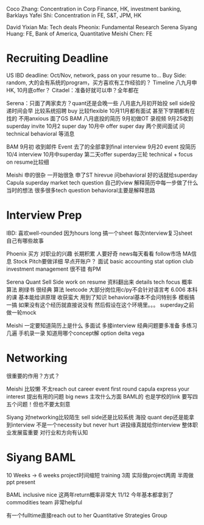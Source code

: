 Coco Zhang: Concentration in Corp Finance, HK, investment banking, Barklays 
Yafei Shi: Concentration in FE, S&T, JPM, HK

David Yixian Ma: Tech deals
Pheonix: Fundamental Research
Serena Siyang Huang: FE, Bank of America, Quantitative 
Meishi Chen: FE

# Recruiting Deadline
US IBD deadline: Oct/Nov, network, pass on your resume to...
Buy Side: random, 大的会有系统的program，买方喜欢有工作经验的？ Timeline 八九月申HK, 10月底offer？
Citadel：准备好就可以申？全年都在

Serena：只面了两家卖方？quant还是会晚一些 八月底九月初开始投 sell side投递时间会早 比较系统招聘 buy 比较flexible 10月11月都有面试
甚至下学期都有在找的 不用anxious
面了GS BAM 八月底投的简历 9月初做OT 录视频 9月25收到superday invite 10月2 super day 10月中 offer
super day 两个房间面试 问technical behavioral 等消息

BAM 9月初 收到邮件 Event 去了的全部拿到final interview
9月20 event 投简历 10/4 interview 10月中superday 第二天offer
superday三轮 technical + focus on resume比较细

Meishi 申的很杂 一开始很急 申了ST hirevue 问behavioral 好的话就给superday
Capula superday market tech question 自己的view
解释简历中每一步做了什么 当时的想法
很多很多tech question behavioral主要是解释思路

# Interview Prep
IBD: 喜欢well-rounded 因为hours long
搞一个sheet 每次interview复习sheet
自己有哪些故事

Phoenix 买方 对职业的兴趣
长期积累 人要好奇 news每天看看
follow市场 MA信息 
Stock Pitch要做详细
早点开账户？
面试 basic accounting stat option
club investment management 很不错 有PM

Serena Quant Sell Side
work on resume 资料翻出来 details
tech focus 概率 算法 刷绿书 很经典 
算法 leetcode 大部分岗位用c/py不会针对语言考 
6.006 本科的课 基本能给讲原理 收获蛮大 用到了知识
behavioral基本不会问特别多 模板搞一搞
如果没有这个经历就直接说没有 然后假设在这个环境里。。。
superday之前做一轮mock

Meishi 一定要知道简历上是什么
多面试 多接interview
经典问题要多准备 多练习几遍 手机录一录
知道用哪个concept解
option delta vega

# Networking
很重要的作用？方式？

Meishi 比较懒 不太reach out
career event first round
capula express your interest 提出有用的问题
big news 主攻什么方面
BAML的 也是学校的link
要写四五个问题！但也不要太刻意

Siyang 对networking比较陌生
sell side还是比较系统 海投 quant dep还是能拿到interview
不是一个necessity but never hurt
讲投缘真就给你interview
整体职业发展蛮重要
对行业和方向有认知

# Siyang BAML
10 Weeks -> 6 weeks
project时间缩短
training 3周
实际做project两周 半周做ppt present

BAML inclusive nice
这两年return概率非常大 11/12 今年基本都拿到了
commodities team 非常helpful

有一个fulltime直接reach out to her
Quantitative Strategies Group
